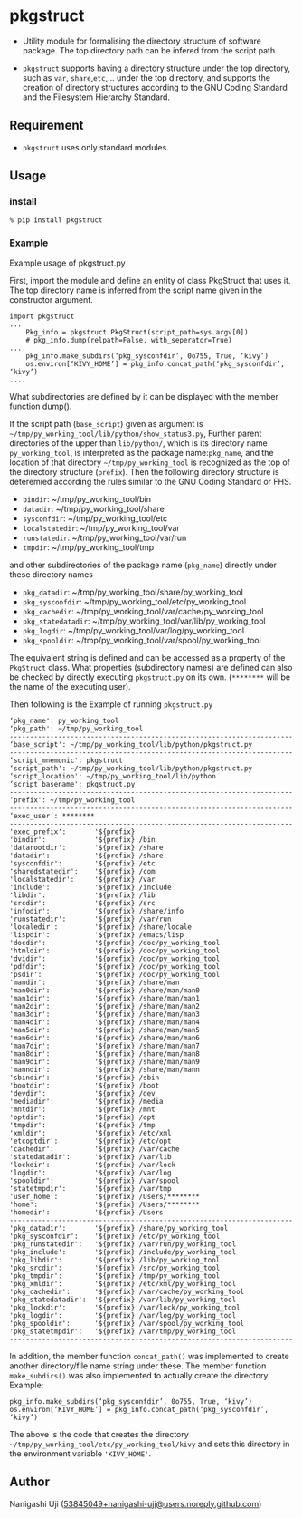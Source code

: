 # pkgstruct

- Utility module for formalising the directory structure of software package.
  The top directory path can be infered from the script path.

- `pkgstruct` supports having a directory structure under the top directory, such as `var`, `share`,`etc`,... under the top directory, and supports the creation of directory structures according to the GNU Coding Standard and the Filesystem Hierarchy Standard.


## Requirement

- `pkgstruct` uses only standard modules.

## Usage


### install

```
% pip install pkgstruct
```

### Example

Example usage of pkgstruct.py

First, import the module and define an entity of class PkgStruct that uses it. The top directory name is inferred from the script name given in the constructor argument.

```
import pkgstruct
...
    Pkg_info = pkgstruct.PkgStruct(script_path=sys.argv[0])
    # pkg_info.dump(relpath=False, with_seperator=True)
...
    pkg_info.make_subdirs(‘pkg_sysconfdir’, 0o755, True, ‘kivy’)
    os.environ[‘KIVY_HOME’] = pkg_info.concat_path(‘pkg_sysconfdir’, ‘kivy’)
....
```

What subdirectories are defined by it can be displayed with the member function dump(). 

If the script path (`base_script`) given as argument is `~/tmp/py_working_tool/lib/python/show_status3.py`,
Further parent directories of the upper than `lib/python/`, which is its directory name `py_working_tool`,
is interpreted as the package name:`pkg_name`, and the location of that directory `~/tmp/py_working_tool` is recognized as the top of the directory structure (`prefix`). Then the following directory structure is deteremied according the rules similar to the GNU Coding Standard or FHS.

- `bindir`: ~/tmp/py_working_tool/bin
- `datadir`: ~/tmp/py_working_tool/share
- `sysconfdir`: ~/tmp/py_working_tool/etc
- `localstatedir`: ~/tmp/py_working_tool/var
- `runstatedir`: ~/tmp/py_working_tool/var/run
- `tmpdir`: ~/tmp/py_working_tool/tmp

and other subdirectories of the package name (`pkg_name`) directly under these directory names

- `pkg_datadir`: ~/tmp/py_working_tool/share/py_working_tool
- `pkg_sysconfdir`: ~/tmp/py_working_tool/etc/py_working_tool
- `pkg_cachedir`: ~/tmp/py_working_tool/var/cache/py_working_tool
- `pkg_statedatadir`: ~/tmp/py_working_tool/var/lib/py_working_tool
- `pkg_logdir`: ~/tmp/py_working_tool/var/log/py_working_tool
- `pkg_spooldir`: ~/tmp/py_working_tool/var/spool/py_working_tool

The equivalent string is defined and can be accessed as a property of the `PkgStruct` class.
What properties (subdirectory names) are defined can also be checked by directly executing `pkgstruct.py` on its own. (`********` will be the name of the executing user). 

Then following is the Example of running `pkgstruct.py`

```
‘pkg_name': py_working_tool
‘pkg_path': ~/tmp/py_working_tool
----------------------------------------------------------------------
‘base_script': ~/tmp/py_working_tool/lib/python/pkgstruct.py
----------------------------------------------------------------------
‘script_mnemonic': pkgstruct
‘script_path': ~/tmp/py_working_tool/lib/python/pkgstruct.py
‘script_location': ~/tmp/py_working_tool/lib/python
‘script_basename': pkgstruct.py
----------------------------------------------------------------------
‘prefix': ~/tmp/py_working_tool
----------------------------------------------------------------------
‘exec_user’: ********
----------------------------------------------------------------------
'exec_prefix':       '${prefix}'
'bindir':            '${prefix}'/bin
'datarootdir':       '${prefix}'/share
'datadir':           '${prefix}'/share
'sysconfdir':        '${prefix}'/etc
'sharedstatedir':    '${prefix}'/com
'localstatedir':     '${prefix}'/var
'include':           '${prefix}'/include
'libdir':            '${prefix}'/lib
'srcdir':            '${prefix}'/src
'infodir':           '${prefix}'/share/info
'runstatedir':       '${prefix}'/var/run
'localedir':         '${prefix}'/share/locale
'lispdir':           '${prefix}'/emacs/lisp
'docdir':            '${prefix}'/doc/py_working_tool
'htmldir':           '${prefix}'/doc/py_working_tool
'dvidir':            '${prefix}'/doc/py_working_tool
'pdfdir':            '${prefix}'/doc/py_working_tool
'psdir':             '${prefix}'/doc/py_working_tool
'mandir':            '${prefix}'/share/man
'man0dir':           '${prefix}'/share/man/man0
'man1dir':           '${prefix}'/share/man/man1
'man2dir':           '${prefix}'/share/man/man2
'man3dir':           '${prefix}'/share/man/man3
'man4dir':           '${prefix}'/share/man/man4
'man5dir':           '${prefix}'/share/man/man5
'man6dir':           '${prefix}'/share/man/man6
'man7dir':           '${prefix}'/share/man/man7
'man8dir':           '${prefix}'/share/man/man8
'man9dir':           '${prefix}'/share/man/man9
'manndir':           '${prefix}'/share/man/mann
'sbindir':           '${prefix}'/sbin
'bootdir':           '${prefix}'/boot
'devdir':            '${prefix}'/dev
'mediadir':          '${prefix}'/media
'mntdir':            '${prefix}'/mnt
'optdir':            '${prefix}'/opt
'tmpdir':            '${prefix}'/tmp
'xmldir':            '${prefix}'/etc/xml
'etcoptdir':         '${prefix}'/etc/opt
'cachedir':          '${prefix}'/var/cache
'statedatadir':      '${prefix}'/var/lib
'lockdir':           '${prefix}'/var/lock
'logdir':            '${prefix}'/var/log
'spooldir':          '${prefix}'/var/spool
'statetmpdir':       '${prefix}'/var/tmp
'user_home':         '${prefix}'/Users/********
'home':              '${prefix}'/Users/********
'homedir':           '${prefix}'/Users
----------------------------------------------------------------------
'pkg_datadir':       '${prefix}'/share/py_working_tool
'pkg_sysconfdir':    '${prefix}'/etc/py_working_tool
'pkg_runstatedir':   '${prefix}'/var/run/py_working_tool
'pkg_include':       '${prefix}'/include/py_working_tool
'pkg_libdir':        '${prefix}'/lib/py_working_tool
'pkg_srcdir':        '${prefix}'/src/py_working_tool
'pkg_tmpdir':        '${prefix}'/tmp/py_working_tool
'pkg_xmldir':        '${prefix}'/etc/xml/py_working_tool
'pkg_cachedir':      '${prefix}'/var/cache/py_working_tool
'pkg_statedatadir':  '${prefix}'/var/lib/py_working_tool
'pkg_lockdir':       '${prefix}'/var/lock/py_working_tool
'pkg_logdir':        '${prefix}'/var/log/py_working_tool
'pkg_spooldir':      '${prefix}'/var/spool/py_working_tool
'pkg_statetmpdir':   '${prefix}'/var/tmp/py_working_tool
----------------------------------------------------------------------
```

In addition, the member function `concat_path()` was implemented to create another directory/file name string under these. The member function `make_subdirs()` was also implemented to actually create the directory. Example: 


```
pkg_info.make_subdirs(‘pkg_sysconfdir’, 0o755, True, ‘kivy’)
os.environ[‘KIVY_HOME’] = pkg_info.concat_path(‘pkg_sysconfdir’, ‘kivy’)
```

The above is the code that creates the directory `~/tmp/py_working_tool/etc/py_working_tool/kivy` and sets this directory in the environment variable `'KIVY_HOME'`. 


## Author

Nanigashi Uji (53845049+nanigashi-uji@users.noreply.github.com)
